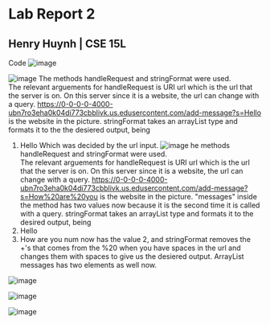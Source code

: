 # Lab Report 2
## Henry Huynh | CSE 15L

Code
![image](https://i.imgur.com/PpTnGSe.png)

![image](https://i.imgur.com/fdk5EDx.png)
The methods handleRequest and stringFormat were used.   
The relevant arguements for handleRequest is URI url which is the url that the server is on. On this server since it is a website, the url can change with a query. https://0-0-0-0-4000-ubn7ro3eha0k04di773cbblivk.us.edusercontent.com/add-message?s=Hello is the website in the picture. 
stringFormat takes an arrayList type and formats it to the the desiered output, being 
1. Hello
Which was decided by the url input. 
![image](https://i.imgur.com/olZrYOT.png)
he methods handleRequest and stringFormat were used.   
The relevant arguements for handleRequest is URI url which is the url that the server is on. On this server since it is a website, the url can change with a query. https://0-0-0-0-4000-ubn7ro3eha0k04di773cbblivk.us.edusercontent.com/add-message?s=How%20are%20you is the website in the picture. "messages" inside the method has two values now because it is the second time it is called with a query.
stringFormat takes an arrayList type and formats it to the desired output, being
1. Hello
2. How are you
num now has the value 2, and stringFormat removes the +'s that comes from the %20 when you have spaces in the url and changes them with spaces to give us the desiered output. ArrayList messages has two elements as well now.

![image](https://i.imgur.com/peDS7Ld.png) 

![image](https://i.imgur.com/KYAr0vt.png)

![image](https://i.imgur.com/JW8tNCM.png)
